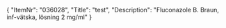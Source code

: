 {
  "ItemNr": "036028",
  "Title": "test",
  "Description": "Fluconazole B. Braun, inf-vätska, lösning 2 mg/ml"
}